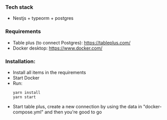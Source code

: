 ### Tech stack
- Nestjs + typeorm + postgres
### Requirements
- Table plus (to connect Postgres): https://tableplus.com/
- Docker desktop: https://www.docker.com/
### Installation:
- Install all items in the requirements
- Start Docker
- Run:
  ```
  yarn install
  yarn start
  ```
- Start table plus, create a new connection by using the data in "docker-compose.yml" and then you're good to go
